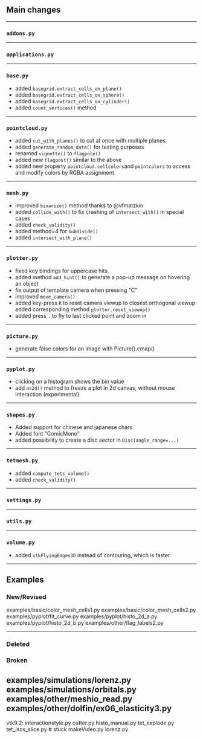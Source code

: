 ## Main changes

---
### `addons.py`

---
### `applications.py`

---
### `base.py`
- added `basegrid.extract_cells_on_plane()`
- added `basegrid.extract_cells_on_sphere()`
- added `basegrid.extract_cells_on_cylinder()`
- added `count_vertices()` method

---
### `pointcloud.py`
- added `cut_with_planes()` to cut at once with multiple planes
- added `generate_random_data()` for testing purposes
- renamed `vignette()` to `flagpole()`
- added new `flagpost()` similar to the above
- added new property `pointcloud.cellcolors`and `pointcolors`
to access and modify colors by RGBA assignment.

---
### `mesh.py`
- improved `binarize()` method thanks to @vfmatzkin
- added `collide_with()` to fix crashing of `intersect_with()` in special cases
- added `check_validity()`
- added method=4 for `subdivide()`
- added `intersect_with_plane()`

---
### `plotter.py`
- fixed key bindings for uppercase hits.
- added method `add_hint()` to generate a pop-up message on hovering an object
- fix output of template camera when pressing "C"
- improved `move_camera()`
- added key-press `R` to reset camera viewup to closest orthogonal viewup
  added corresponding method `plotter.reset_viewup()`
- added press `.` to fly to last clicked point and zoom in

---
### `picture.py`
-  generate false colors for an image with Picture().cmap()

---
### `pyplot.py`
- clicking on a histogram shows the bin value
- add `as2d()` method to freeze a plot in 2d canvas, without mouse interaction (experimental)

---
### `shapes.py`
- Added support for chinese and japanese chars
- Added font "ComicMono"
- added possibility to create a disc sector in `Disc(angle_range=...)`

---
### `tetmesh.py`
- added `compute_tets_volume()`
- added `check_validity()`


---
### `settings.py`

---
### `utils.py`

---
### `volume.py`
- added `vtkFlyingEdges3D` instead of contouring, which is faster.


-------------------------
## Examples

### New/Revised
examples/basic/color_mesh_cells1.py
examples/basic/color_mesh_cells2.py
examples/pyplot/fit_curve.py
examples/pyplot/histo_2d_a.py
examples/pyplot/histo_2d_b.py
examples/other/flag_labels2.py

-------------------------
### Deleted

### Broken
examples/simulations/lorenz.py
examples/simulations/orbitals.py
examples/other/meshio_read.py
examples/other/dolfin/ex06_elasticity3.py
-------------------------
vtk9.2:
interactionstyle.py
cutter.py
histo_manual.py
tet_explode.py
tet_isos_slice.py # stuck
makeVideo.py
lorenz.py



